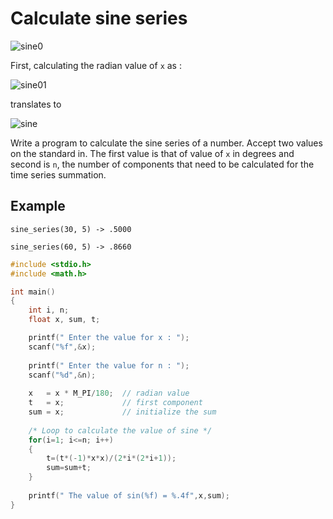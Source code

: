 # Calculate sine series


![sine0](https://codingconnect.net/wp-content/uploads/2016/01/sine-series1.png)

First, calculating the radian value of `x` as : 

![sine01](https://codingconnect.net/wp-content/uploads/2016/01/radian.png) 

translates to 

![sine](https://codingconnect.net/wp-content/uploads/2016/01/sine.png)

Write a program to calculate the sine series of a number. Accept two values on the standard in. The first value is that of value of `x` in degrees and second is `n`, the number of components that need to be calculated for the time series summation. 


## Example 

`sine_series(30, 5) -> .5000`

`sine_series(60, 5) -> .8660`


```c
#include <stdio.h>
#include <math.h> 

int main()
{
    int i, n;
    float x, sum, t;

    printf(" Enter the value for x : ");
    scanf("%f",&x);
    
    printf(" Enter the value for n : ");
    scanf("%d",&n);
    
    x   = x * M_PI/180;  // radian value
    t   = x;             // first component
    sum = x;             // initialize the sum
    
    /* Loop to calculate the value of sine */
    for(i=1; i<=n; i++)
    {
        t=(t*(-1)*x*x)/(2*i*(2*i+1));
        sum=sum+t;
    }
    
    printf(" The value of sin(%f) = %.4f",x,sum);
}

```